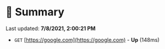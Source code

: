 # 📖 Summary
Last updated: **7/8/2021, 2:00:21 PM**

- `GET` [https://google.com](https://google.com) - **Up** (148ms)
